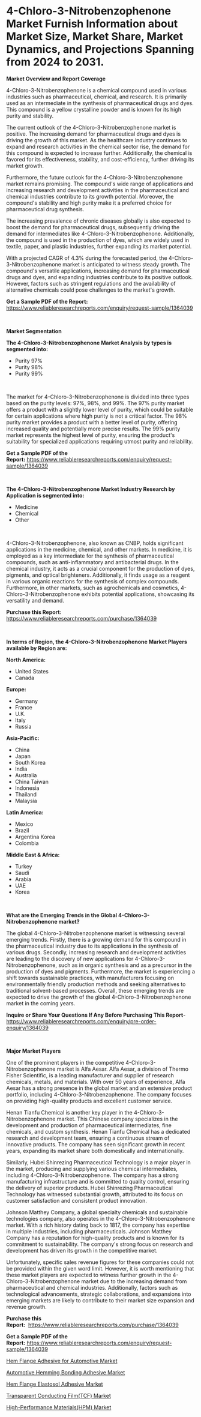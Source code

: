 <p><h1>4-Chloro-3-Nitrobenzophenone Market Furnish Information about Market Size, Market Share, Market Dynamics, and Projections Spanning from 2024 to 2031.</h1></p><p><strong>Market Overview and Report Coverage</strong></p>
<p><p>4-Chloro-3-Nitrobenzophenone is a chemical compound used in various industries such as pharmaceutical, chemical, and research. It is primarily used as an intermediate in the synthesis of pharmaceutical drugs and dyes. This compound is a yellow crystalline powder and is known for its high purity and stability.</p><p>The current outlook of the 4-Chloro-3-Nitrobenzophenone market is positive. The increasing demand for pharmaceutical drugs and dyes is driving the growth of this market. As the healthcare industry continues to expand and research activities in the chemical sector rise, the demand for this compound is expected to increase further. Additionally, the chemical is favored for its effectiveness, stability, and cost-efficiency, further driving its market growth.</p><p>Furthermore, the future outlook for the 4-Chloro-3-Nitrobenzophenone market remains promising. The compound's wide range of applications and increasing research and development activities in the pharmaceutical and chemical industries contribute to its growth potential. Moreover, the compound's stability and high purity make it a preferred choice for pharmaceutical drug synthesis.</p><p>The increasing prevalence of chronic diseases globally is also expected to boost the demand for pharmaceutical drugs, subsequently driving the demand for intermediates like 4-Chloro-3-Nitrobenzophenone. Additionally, the compound is used in the production of dyes, which are widely used in textile, paper, and plastic industries, further expanding its market potential.</p><p>With a projected CAGR of 4.3% during the forecasted period, the 4-Chloro-3-Nitrobenzophenone market is anticipated to witness steady growth. The compound's versatile applications, increasing demand for pharmaceutical drugs and dyes, and expanding industries contribute to its positive outlook. However, factors such as stringent regulations and the availability of alternative chemicals could pose challenges to the market's growth.</p></p>
<p><strong>Get a Sample PDF of the Report:</strong> <a href="https://www.reliableresearchreports.com/enquiry/request-sample/1364039">https://www.reliableresearchreports.com/enquiry/request-sample/1364039</a></p>
<p>&nbsp;</p>
<p><strong>Market Segmentation</strong></p>
<p><strong>The 4-Chloro-3-Nitrobenzophenone Market Analysis by types is segmented into:</strong></p>
<p><ul><li>Purity 97%</li><li>Purity 98%</li><li>Purity 99%</li></ul></p>
<p>&nbsp;</p>
<p><p>The market for 4-Chloro-3-Nitrobenzophenone is divided into three types based on the purity levels: 97%, 98%, and 99%. The 97% purity market offers a product with a slightly lower level of purity, which could be suitable for certain applications where high purity is not a critical factor. The 98% purity market provides a product with a better level of purity, offering increased quality and potentially more precise results. The 99% purity market represents the highest level of purity, ensuring the product's suitability for specialized applications requiring utmost purity and reliability.</p></p>
<p><strong>Get a Sample PDF of the Report:</strong>&nbsp;<a href="https://www.reliableresearchreports.com/enquiry/request-sample/1364039">https://www.reliableresearchreports.com/enquiry/request-sample/1364039</a></p>
<p>&nbsp;</p>
<p><strong>The 4-Chloro-3-Nitrobenzophenone Market Industry Research by Application is segmented into:</strong></p>
<p><ul><li>Medicine</li><li>Chemical</li><li>Other</li></ul></p>
<p>&nbsp;</p>
<p><p>4-Chloro-3-Nitrobenzophenone, also known as CNBP, holds significant applications in the medicine, chemical, and other markets. In medicine, it is employed as a key intermediate for the synthesis of pharmaceutical compounds, such as anti-inflammatory and antibacterial drugs. In the chemical industry, it acts as a crucial component for the production of dyes, pigments, and optical brighteners. Additionally, it finds usage as a reagent in various organic reactions for the synthesis of complex compounds. Furthermore, in other markets, such as agrochemicals and cosmetics, 4-Chloro-3-Nitrobenzophenone exhibits potential applications, showcasing its versatility and demand.</p></p>
<p><strong>Purchase this Report:</strong>&nbsp; <a href="https://www.reliableresearchreports.com/purchase/1364039">https://www.reliableresearchreports.com/purchase/1364039</a></p>
<p>&nbsp;</p>
<p><strong>In terms of Region, the 4-Chloro-3-Nitrobenzophenone Market Players available by Region are:</strong></p>
<p>
    <p> <strong> North America: </strong>
        <ul>
            <li>United States</li>
            <li>Canada</li>
        </ul>
        </p> 
    <p> <strong> Europe: </strong>
        <ul>
            <li>Germany</li>
            <li>France</li>
            <li>U.K.</li>
            <li>Italy</li>
            <li>Russia</li>
        </ul>
        </p> 
    <p> <strong> Asia-Pacific: </strong>
        <ul>
            <li>China</li>
            <li>Japan</li>
            <li>South Korea</li>
            <li>India</li>
            <li>Australia</li>
            <li>China Taiwan</li>
            <li>Indonesia</li>
            <li>Thailand</li>
            <li>Malaysia</li>
        </ul>
        </p> 
    <p> <strong> Latin America: </strong>
        <ul>
            <li>Mexico</li>
            <li>Brazil</li>
            <li>Argentina Korea</li>
            <li>Colombia</li>
        </ul>
        </p> 
    <p> <strong> Middle East & Africa: </strong>
        <ul>
            <li>Turkey</li>
            <li>Saudi</li>
            <li>Arabia</li>
            <li>UAE</li>
            <li>Korea</li>
        </ul>
    </p>
    </p>
<p>&nbsp;</p>
<p><strong>What are the Emerging Trends in the Global 4-Chloro-3-Nitrobenzophenone market?</strong></p>
<p><p>The global 4-Chloro-3-Nitrobenzophenone market is witnessing several emerging trends. Firstly, there is a growing demand for this compound in the pharmaceutical industry due to its applications in the synthesis of various drugs. Secondly, increasing research and development activities are leading to the discovery of new applications for 4-Chloro-3-Nitrobenzophenone, such as in organic synthesis and as a precursor in the production of dyes and pigments. Furthermore, the market is experiencing a shift towards sustainable practices, with manufacturers focusing on environmentally friendly production methods and seeking alternatives to traditional solvent-based processes. Overall, these emerging trends are expected to drive the growth of the global 4-Chloro-3-Nitrobenzophenone market in the coming years.</p></p>
<p><strong>Inquire or Share Your Questions If Any Before Purchasing This Report</strong>- <a href="https://www.reliableresearchreports.com/enquiry/pre-order-enquiry/1364039">https://www.reliableresearchreports.com/enquiry/pre-order-enquiry/1364039</a></p>
<p>&nbsp;</p>
<p><strong>Major Market Players</strong></p>
<p><p>One of the prominent players in the competitive 4-Chloro-3-Nitrobenzophenone market is Alfa Aesar. Alfa Aesar, a division of Thermo Fisher Scientific, is a leading manufacturer and supplier of research chemicals, metals, and materials. With over 50 years of experience, Alfa Aesar has a strong presence in the global market and an extensive product portfolio, including 4-Chloro-3-Nitrobenzophenone. The company focuses on providing high-quality products and excellent customer service.</p><p>Henan Tianfu Chemical is another key player in the 4-Chloro-3-Nitrobenzophenone market. This Chinese company specializes in the development and production of pharmaceutical intermediates, fine chemicals, and custom synthesis. Henan Tianfu Chemical has a dedicated research and development team, ensuring a continuous stream of innovative products. The company has seen significant growth in recent years, expanding its market share both domestically and internationally.</p><p>Similarly, Hubei Shinrezing Pharmaceutical Technology is a major player in the market, producing and supplying various chemical intermediates, including 4-Chloro-3-Nitrobenzophenone. The company has a strong manufacturing infrastructure and is committed to quality control, ensuring the delivery of superior products. Hubei Shinrezing Pharmaceutical Technology has witnessed substantial growth, attributed to its focus on customer satisfaction and consistent product innovation.</p><p>Johnson Matthey Company, a global specialty chemicals and sustainable technologies company, also operates in the 4-Chloro-3-Nitrobenzophenone market. With a rich history dating back to 1817, the company has expertise in multiple industries, including pharmaceuticals. Johnson Matthey Company has a reputation for high-quality products and is known for its commitment to sustainability. The company's strong focus on research and development has driven its growth in the competitive market.</p><p>Unfortunately, specific sales revenue figures for these companies could not be provided within the given word limit. However, it is worth mentioning that these market players are expected to witness further growth in the 4-Chloro-3-Nitrobenzophenone market due to the increasing demand from pharmaceutical and chemical industries. Additionally, factors such as technological advancements, strategic collaborations, and expansions into emerging markets are likely to contribute to their market size expansion and revenue growth.</p></p>
<p><strong>Purchase this Report:</strong>&nbsp;&nbsp;<a href="https://www.reliableresearchreports.com/purchase/1364039">https://www.reliableresearchreports.com/purchase/1364039</a></p>
<p></p>
<p><strong>Get a Sample PDF of the Report:</strong>&nbsp;<a href="https://www.reliableresearchreports.com/enquiry/request-sample/1364039">https://www.reliableresearchreports.com/enquiry/request-sample/1364039</a></p>
<p><p><a href="https://issuu.com/reportprime-2/docs/hem-flange-adhesive-for-automotive-market-size-203">Hem Flange Adhesive for Automotive Market</a></p><p><a href="https://issuu.com/reportprime-2/docs/automotive-hemming-bonding-adhesive-market-size-20">Automotive Hemming Bonding Adhesive Market</a></p><p><a href="https://issuu.com/reportprime-2/docs/hem-flange-elastosol-adhesive-market-size-2030.ppt">Hem Flange Elastosol Adhesive Market</a></p><p><a href="https://github.com/CliffMedina6/Market-Research-Report-List-2/blob/main/transparent-conducting-filmtcf-market.md">Transparent Conducting Film(TCF) Market</a></p><p><a href="https://github.com/PeterParrish5/Market-Research-Report-List-2/blob/main/high-performance-materialshpm-market.md">High-Performance Materials(HPM) Market</a></p></p>